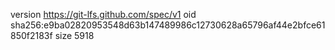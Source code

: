 version https://git-lfs.github.com/spec/v1
oid sha256:e9ba02820953548d63b147489986c12730628a65796af44e2bfce61850f2183f
size 5918
